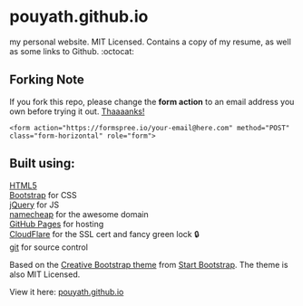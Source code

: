 pouyath.github.io
================================================================================

my personal website. MIT Licensed. Contains a copy of my resume, 
as well as some links to Github. :octocat:

## Forking Note

If you fork this repo, please change the **form action** to an email address you own before trying it out. [Thaaaanks!](https://i.imgur.com/TpBVEjv.jpg)

```
<form action="https://formspree.io/your-email@here.com" method="POST" class="form-horizontal" role="form">
```

Built using:
--------------------------------------------------------------------------------
[HTML5](https://developers.google.com/web/)  
[Bootstrap](http://getbootstrap.com/) for CSS  
[jQuery](https://jquery.com/) for JS  
[namecheap](https://www.namecheap.com/) for the awesome domain  
[GitHub Pages](https://pages.github.com/) for hosting  
[CloudFlare](https://www.cloudflare.com/) for the SSL cert and fancy green lock :lock:  
[git](https://git-scm.com/) for source control

Based on the
[Creative Bootstrap theme](http://startbootstrap.com/template-overviews/creative/)
from [Start Bootstrap](http://startbootstrap.com/).
The theme is also MIT Licensed.

View it here: [pouyath.github.io](https://pouyath.github.io/)

